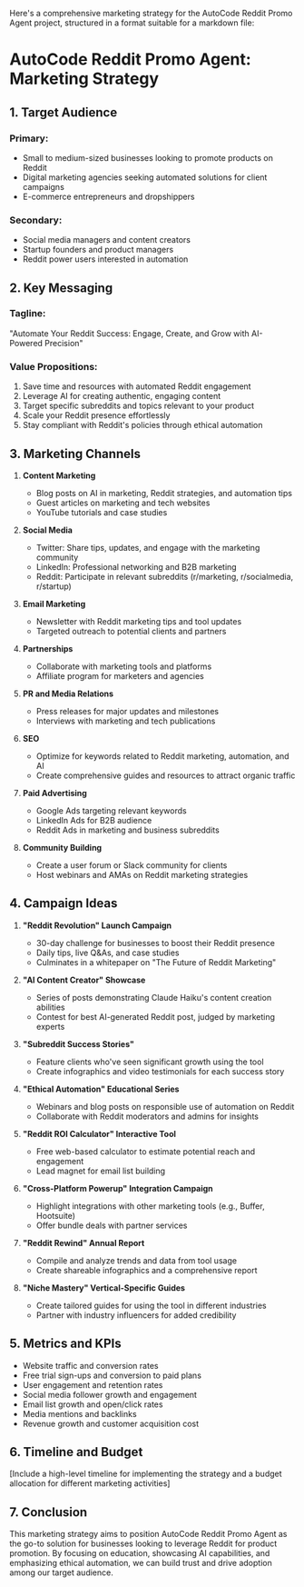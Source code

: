 Here's a comprehensive marketing strategy for the AutoCode Reddit Promo Agent project, structured in a format suitable for a markdown file:

# AutoCode Reddit Promo Agent: Marketing Strategy

## 1. Target Audience

### Primary:
- Small to medium-sized businesses looking to promote products on Reddit
- Digital marketing agencies seeking automated solutions for client campaigns
- E-commerce entrepreneurs and dropshippers

### Secondary:
- Social media managers and content creators
- Startup founders and product managers
- Reddit power users interested in automation

## 2. Key Messaging

### Tagline:
"Automate Your Reddit Success: Engage, Create, and Grow with AI-Powered Precision"

### Value Propositions:
1. Save time and resources with automated Reddit engagement
2. Leverage AI for creating authentic, engaging content
3. Target specific subreddits and topics relevant to your product
4. Scale your Reddit presence effortlessly
5. Stay compliant with Reddit's policies through ethical automation

## 3. Marketing Channels

1. **Content Marketing**
   - Blog posts on AI in marketing, Reddit strategies, and automation tips
   - Guest articles on marketing and tech websites
   - YouTube tutorials and case studies

2. **Social Media**
   - Twitter: Share tips, updates, and engage with the marketing community
   - LinkedIn: Professional networking and B2B marketing
   - Reddit: Participate in relevant subreddits (r/marketing, r/socialmedia, r/startup)

3. **Email Marketing**
   - Newsletter with Reddit marketing tips and tool updates
   - Targeted outreach to potential clients and partners

4. **Partnerships**
   - Collaborate with marketing tools and platforms
   - Affiliate program for marketers and agencies

5. **PR and Media Relations**
   - Press releases for major updates and milestones
   - Interviews with marketing and tech publications

6. **SEO**
   - Optimize for keywords related to Reddit marketing, automation, and AI
   - Create comprehensive guides and resources to attract organic traffic

7. **Paid Advertising**
   - Google Ads targeting relevant keywords
   - LinkedIn Ads for B2B audience
   - Reddit Ads in marketing and business subreddits

8. **Community Building**
   - Create a user forum or Slack community for clients
   - Host webinars and AMAs on Reddit marketing strategies

## 4. Campaign Ideas

1. **"Reddit Revolution" Launch Campaign**
   - 30-day challenge for businesses to boost their Reddit presence
   - Daily tips, live Q&As, and case studies
   - Culminates in a whitepaper on "The Future of Reddit Marketing"

2. **"AI Content Creator" Showcase**
   - Series of posts demonstrating Claude Haiku's content creation abilities
   - Contest for best AI-generated Reddit post, judged by marketing experts

3. **"Subreddit Success Stories"**
   - Feature clients who've seen significant growth using the tool
   - Create infographics and video testimonials for each success story

4. **"Ethical Automation" Educational Series**
   - Webinars and blog posts on responsible use of automation on Reddit
   - Collaborate with Reddit moderators and admins for insights

5. **"Reddit ROI Calculator" Interactive Tool**
   - Free web-based calculator to estimate potential reach and engagement
   - Lead magnet for email list building

6. **"Cross-Platform Powerup" Integration Campaign**
   - Highlight integrations with other marketing tools (e.g., Buffer, Hootsuite)
   - Offer bundle deals with partner services

7. **"Reddit Rewind" Annual Report**
   - Compile and analyze trends and data from tool usage
   - Create shareable infographics and a comprehensive report

8. **"Niche Mastery" Vertical-Specific Guides**
   - Create tailored guides for using the tool in different industries
   - Partner with industry influencers for added credibility

## 5. Metrics and KPIs

- Website traffic and conversion rates
- Free trial sign-ups and conversion to paid plans
- User engagement and retention rates
- Social media follower growth and engagement
- Email list growth and open/click rates
- Media mentions and backlinks
- Revenue growth and customer acquisition cost

## 6. Timeline and Budget

[Include a high-level timeline for implementing the strategy and a budget allocation for different marketing activities]

## 7. Conclusion

This marketing strategy aims to position AutoCode Reddit Promo Agent as the go-to solution for businesses looking to leverage Reddit for product promotion. By focusing on education, showcasing AI capabilities, and emphasizing ethical automation, we can build trust and drive adoption among our target audience.